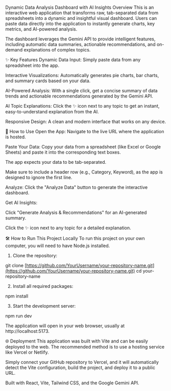 Dynamic Data Analysis Dashboard with AI Insights
Overview
This is an interactive web application that transforms raw, tab-separated data from spreadsheets into a dynamic and insightful visual dashboard. Users can paste data directly into the application to instantly generate charts, key metrics, and AI-powered analysis.

The dashboard leverages the Gemini API to provide intelligent features, including automatic data summaries, actionable recommendations, and on-demand explanations of complex topics.

✨ Key Features
Dynamic Data Input: Simply paste data from any spreadsheet into the app.

Interactive Visualizations: Automatically generates pie charts, bar charts, and summary cards based on your data.

AI-Powered Analysis: With a single click, get a concise summary of data trends and actionable recommendations generated by the Gemini API.

AI Topic Explanations: Click the ✨ icon next to any topic to get an instant, easy-to-understand explanation from the AI.

Responsive Design: A clean and modern interface that works on any device.

🚀 How to Use
Open the App: Navigate to the live URL where the application is hosted.

Paste Your Data: Copy your data from a spreadsheet (like Excel or Google Sheets) and paste it into the corresponding text boxes.

The app expects your data to be tab-separated.

Make sure to include a header row (e.g., Category, Keyword), as the app is designed to ignore the first line.

Analyze: Click the "Analyze Data" button to generate the interactive dashboard.

Get AI Insights:

Click "Generate Analysis & Recommendations" for an AI-generated summary.

Click the ✨ icon next to any topic for a detailed explanation.

🛠️ How to Run This Project Locally
To run this project on your own computer, you will need to have Node.js installed.

1. Clone the repository:

git clone [https://github.com/YourUsername/your-repository-name.git](https://github.com/YourUsername/your-repository-name.git)
cd your-repository-name

2. Install all required packages:

npm install

3. Start the development server:

npm run dev

The application will open in your web browser, usually at http://localhost:5173.

🌐 Deployment
This application was built with Vite and can be easily deployed to the web. The recommended method is to use a hosting service like Vercel or Netlify.

Simply connect your GitHub repository to Vercel, and it will automatically detect the Vite configuration, build the project, and deploy it to a public URL.

Built with React, Vite, Tailwind CSS, and the Google Gemini API.

